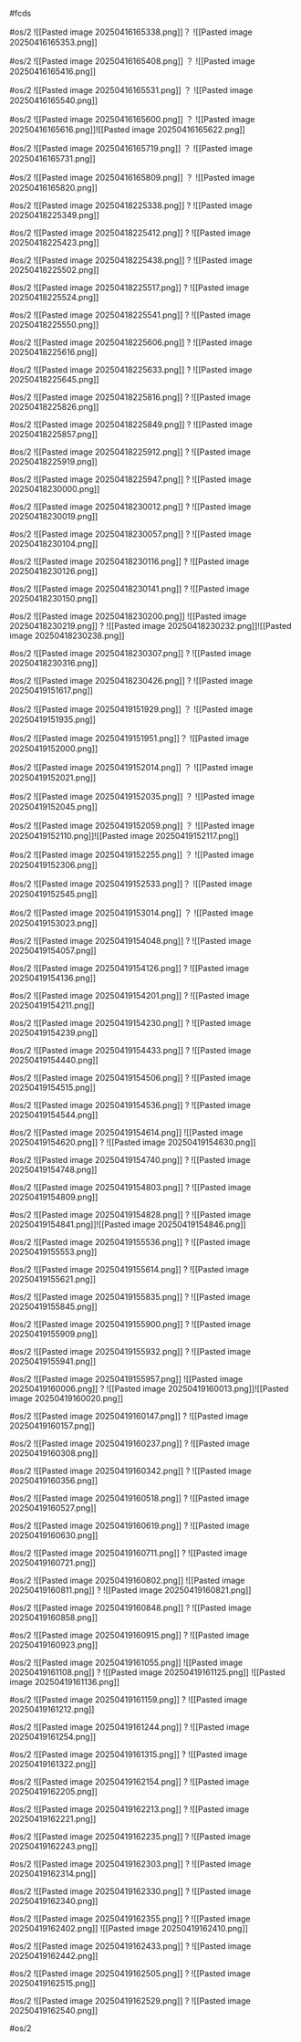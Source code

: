 #fcds 

#os/2 
![[Pasted image 20250416165338.png]]？
![[Pasted image 20250416165353.png]]

#os/2 
![[Pasted image 20250416165408.png]]
？
![[Pasted image 20250416165416.png]]

#os/2 
![[Pasted image 20250416165531.png]]
？
![[Pasted image 20250416165540.png]]

#os/2 
![[Pasted image 20250416165600.png]]
？
![[Pasted image 20250416165616.png]]![[Pasted image 20250416165622.png]]

#os/2 
![[Pasted image 20250416165719.png]]
？
![[Pasted image 20250416165731.png]]


#os/2 
![[Pasted image 20250416165809.png]]
？
![[Pasted image 20250416165820.png]]

#os/2 
![[Pasted image 20250418225338.png]]
?
![[Pasted image 20250418225349.png]]

#os/2 
![[Pasted image 20250418225412.png]]
?
![[Pasted image 20250418225423.png]]

#os/2 
![[Pasted image 20250418225438.png]]
?
![[Pasted image 20250418225502.png]]

#os/2 
![[Pasted image 20250418225517.png]]
?
![[Pasted image 20250418225524.png]]

#os/2 
![[Pasted image 20250418225541.png]]
?
![[Pasted image 20250418225550.png]]

#os/2 
![[Pasted image 20250418225606.png]]
?
![[Pasted image 20250418225616.png]]

#os/2 
![[Pasted image 20250418225633.png]]
?
![[Pasted image 20250418225645.png]]

#os/2 
![[Pasted image 20250418225816.png]]
?
![[Pasted image 20250418225826.png]]

#os/2 
![[Pasted image 20250418225849.png]]
?
![[Pasted image 20250418225857.png]]

#os/2 
![[Pasted image 20250418225912.png]]
?
![[Pasted image 20250418225919.png]]

#os/2 
![[Pasted image 20250418225947.png]]
?
![[Pasted image 20250418230000.png]]

#os/2 
![[Pasted image 20250418230012.png]]
?
![[Pasted image 20250418230019.png]]

#os/2 
![[Pasted image 20250418230057.png]]
?
![[Pasted image 20250418230104.png]]

#os/2 
![[Pasted image 20250418230116.png]]
?
![[Pasted image 20250418230126.png]]

#os/2 
![[Pasted image 20250418230141.png]]
?
![[Pasted image 20250418230150.png]]

#os/2 
![[Pasted image 20250418230200.png]]
![[Pasted image 20250418230219.png]]
?
![[Pasted image 20250418230232.png]]![[Pasted image 20250418230238.png]]

#os/2 
![[Pasted image 20250418230307.png]]
?
![[Pasted image 20250418230316.png]]

#os/2 
![[Pasted image 20250418230426.png]]
?
![[Pasted image 20250419151617.png]]

#os/2 
![[Pasted image 20250419151929.png]]
？
![[Pasted image 20250419151935.png]]

#os/2 
![[Pasted image 20250419151951.png]]？
![[Pasted image 20250419152000.png]]

#os/2 
![[Pasted image 20250419152014.png]]
？
![[Pasted image 20250419152021.png]]

#os/2 
![[Pasted image 20250419152035.png]]
？
![[Pasted image 20250419152045.png]]

#os/2 
![[Pasted image 20250419152059.png]]
？
![[Pasted image 20250419152110.png]]![[Pasted image 20250419152117.png]]

#os/2 
![[Pasted image 20250419152255.png]]
？
![[Pasted image 20250419152306.png]]

#os/2
![[Pasted image 20250419152533.png]]？
![[Pasted image 20250419152545.png]]

#os/2 
![[Pasted image 20250419153014.png]]
？
![[Pasted image 20250419153023.png]]

#os/2 
![[Pasted image 20250419154048.png]]
?
![[Pasted image 20250419154057.png]]

#os/2 
![[Pasted image 20250419154126.png]]
?
![[Pasted image 20250419154136.png]]

#os/2 
![[Pasted image 20250419154201.png]]
?
![[Pasted image 20250419154211.png]]

#os/2 
![[Pasted image 20250419154230.png]]
?
![[Pasted image 20250419154239.png]]

#os/2 
![[Pasted image 20250419154433.png]]
?
![[Pasted image 20250419154440.png]]

#os/2 
![[Pasted image 20250419154506.png]]
?
![[Pasted image 20250419154515.png]]

#os/2 
![[Pasted image 20250419154536.png]]
?
![[Pasted image 20250419154544.png]]

#os/2 
![[Pasted image 20250419154614.png]]
![[Pasted image 20250419154620.png]]
?
![[Pasted image 20250419154630.png]]

#os/2 
![[Pasted image 20250419154740.png]]
?
![[Pasted image 20250419154748.png]]

#os/2 
![[Pasted image 20250419154803.png]]
?
![[Pasted image 20250419154809.png]]

#os/2 
![[Pasted image 20250419154828.png]]
?
![[Pasted image 20250419154841.png]]![[Pasted image 20250419154846.png]]

#os/2 
![[Pasted image 20250419155536.png]]
?
![[Pasted image 20250419155553.png]]

#os/2 
![[Pasted image 20250419155614.png]]
?
![[Pasted image 20250419155621.png]]

#os/2 
![[Pasted image 20250419155835.png]]
?
![[Pasted image 20250419155845.png]]

#os/2 
![[Pasted image 20250419155900.png]]
?
![[Pasted image 20250419155909.png]]

#os/2 
![[Pasted image 20250419155932.png]]
?
![[Pasted image 20250419155941.png]]

#os/2 
![[Pasted image 20250419155957.png]]
![[Pasted image 20250419160006.png]]
?
![[Pasted image 20250419160013.png]]![[Pasted image 20250419160020.png]]

#os/2 
![[Pasted image 20250419160147.png]]
?
![[Pasted image 20250419160157.png]]

#os/2 
![[Pasted image 20250419160237.png]]
?
![[Pasted image 20250419160308.png]]

#os/2 
![[Pasted image 20250419160342.png]]
?
![[Pasted image 20250419160356.png]]

#os/2 
![[Pasted image 20250419160518.png]]
?
![[Pasted image 20250419160527.png]]

#os/2 
![[Pasted image 20250419160619.png]]
?
![[Pasted image 20250419160630.png]]

#os/2 
![[Pasted image 20250419160711.png]]
?
![[Pasted image 20250419160721.png]]

#os/2 
![[Pasted image 20250419160802.png]]
![[Pasted image 20250419160811.png]]
?
![[Pasted image 20250419160821.png]]

#os/2 
![[Pasted image 20250419160848.png]]
?
![[Pasted image 20250419160858.png]]

#os/2 
![[Pasted image 20250419160915.png]]
?
![[Pasted image 20250419160923.png]]

#os/2 
![[Pasted image 20250419161055.png]]
![[Pasted image 20250419161108.png]]
?
![[Pasted image 20250419161125.png]]
![[Pasted image 20250419161136.png]]

#os/2 
![[Pasted image 20250419161159.png]]
?
![[Pasted image 20250419161212.png]]

#os/2 
![[Pasted image 20250419161244.png]]
?
![[Pasted image 20250419161254.png]]

#os/2 
![[Pasted image 20250419161315.png]]
?
![[Pasted image 20250419161322.png]]

#os/2 
![[Pasted image 20250419162154.png]]
?
![[Pasted image 20250419162205.png]]

#os/2 
![[Pasted image 20250419162213.png]]
?
![[Pasted image 20250419162221.png]]

#os/2 
![[Pasted image 20250419162235.png]]
?
![[Pasted image 20250419162243.png]]

#os/2 
![[Pasted image 20250419162303.png]]
?
![[Pasted image 20250419162314.png]]

#os/2 
![[Pasted image 20250419162330.png]]
?
![[Pasted image 20250419162340.png]]

#os/2 
![[Pasted image 20250419162355.png]]
?
![[Pasted image 20250419162402.png]]
![[Pasted image 20250419162410.png]]

#os/2
![[Pasted image 20250419162433.png]]
?
![[Pasted image 20250419162442.png]]
<!--SR:!2025-04-25,3,250-->

#os/2 
![[Pasted image 20250419162505.png]]
?
![[Pasted image 20250419162515.png]]

#os/2 
![[Pasted image 20250419162529.png]]
?
![[Pasted image 20250419162540.png]]

#os/2 
